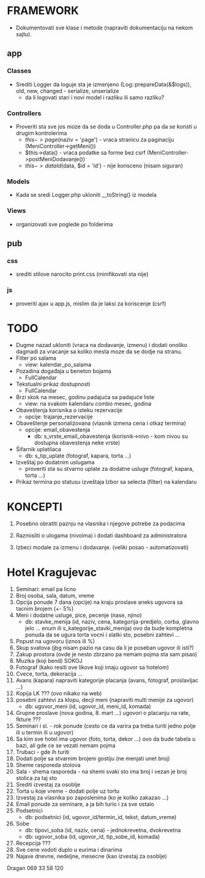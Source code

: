 # FRAMEWORK

- Dokumentovati sve klase i metode (napraviti dokumentaciju na nekom sajtu).


## app

### Classes
- Srediti Logger da loguje sta je izmenjeno (Log::prepareData(&$logs)), old, new, changed - serialize, unserialize
	- da li logovati stari i novi model i razliku ili samo razliku?

### Controllers
- Proveriti sta sve jos moze da se doda u Controller.php pa da se koristi u drugim kontrolerima
	- $this->page($naziv = 'page') - vraca stranicu za paginaciju (MeniController->getMeni())
	- $this->data() - vraca podatke sa forme bez csrf (MeniController->postMeniDodavanje())
	- $this->dataId($data, $id = 'id') - nije korisceno (nisam siguran)

### Models
- Kada se sredi Logger.php ukloniti __toString() iz modela

### Views
- organizovati sve poglede po folderima

## pub

### css
- srediti stilove narocito print.css (minifikovati sta nije)

### js
- proveriti ajax u app.js, mislim da je laksi za koriscenje (csrf)


# TODO

- Dugme nazad ukloniti (vraca na dodavanje, izmenu) i dodati onoliko dagmadi za vracanje sa koliko mesta moze da se dodje na stranu.
- Filter po salama
	- view: kalendar_po_salama
- Pozadina događaja u beneton bojama
	- FullCalendar
- Tekstualni prikaz dostupnosti
	- FullCalendar
- Brzi skok na mesec, godinu padajuća sa padajuće liste
	- view: na svakom kalendaru combo mesec, godina
- Obaveštenja korisnika o isteku rezervacije
	- opcije: trajanje_rezervacije
- Obaveštenje personalizovana (vlasnik izmena cena i otkaz termina)
	- opcije: email_obavestenja
		- db: s_vrste_email_obavestenja (korisnik->nivo - kom nivou su dostupna obavestenja neke vrste)
- Šifarnik uplatilaca
	- db: s_tip_uplate (fotograf, kapara, torta ...)
- Izveštaj po dodatnim uslugama
	- proveriti sta su stvarno uplate za dodatne usluge (fotograf, kapara, torta ...)
- Prikaz termina po statusu izveštaja
	Izbor sa selecta (filter) na kalendaru


# KONCEPTI

1. Posebno obratiti paznju na vlasnika i njegove potrebe za podacima

2. Razmisliti o ulogama (nivoima) i dodati dashboard za administratora

3. Izbeci modale za izmenu i dodavanje. (veliki posao - automatizovati)


# Hotel Kragujevac

1. Seminari: email pa licno
2. Broj osoba, sala, datum, vreme
3. Opcija ponude 7 dana (opcije) na kraju proslave aneks ugovora sa tacnim brojem (+- 5%)
4. Meni i dodatne usluge, pice, pecenje (nase, njino)
	- db: stavke_menija (id, naziv, cena, kategorija-predjelo, corba, glavno jelo ... enum ili s_kategorije_stavki_menija) ovo da bude kompletna ponuda da se ugura torta vocni i slatki sto, posebni zahtevi ...
5. Popust na ugovoru (iznos ili %)
6. Skup svatova (jbg nisam pazio na casu da li je poseban ugovor ili isti?)
7. Zakup prostora (ovde je nesto zbrzano pa nemam pojma sta sam pisao)
8. Muzika (koji bend) SOKOJ
9. Fotograf (kako resiti ove likove koji imaju ugovor sa hotelom)
10. Cvece, torta, dekoracija ...
11. Avans (kapara) napraviti kategorije placanja (avans, fotograf, proslavljac ...)
12. Kopija LK ??? (ovo nikako na web)
13. posebni zahtevi za klopu, decji meni (napraviti multi menije za ugovor)
	- db: ugovor_meni (id, ugovor_id, meni_id, komada)
14. Grupne proslave (nova godina, 8. mart ...) ugovori o placanju na rate, fkture ???
15. Seminari i sl. - rok ponude (cesto ce da varira pa treba turiti jedno polje ili u termin ili u ugovor)
16. Sa kim sve hotel ima ugovor (foto, torta, dekor ...) ovo da bude tabela u bazi, ali gde ce se vezati nemam pojma
17. Trubaci - gde ih turiti
18. Dodati polje sa stvarnim brojem gostiju (ne menjati unet broj)
19. Sheme rasporeda stolova
20. Sala - shema rasporeda - na shemi svaki sto ima broj i vezan je broj stolica za taj sto
21. Srediti izvestaj za osoblje
22. Torta u koje vreme - dodati polje uz tortu
23. Izvestaj za vlasnika po zaposlenima (ko je koliko zakazao ...)
24. Email ponude za seminare, a ja bih turio i za sve ostalo
25. Podsetnici
	- db: podsetnici (id, ugovor_id/termin_id, tekst, datum_vreme)
26. Sobe
	- db: tipovi_soba (id, naziv, cena) - jednokrevetna, dvokrevetna
	- db: ugovor_soba (id, ugovor_id, tip_sobe_id, komada)
27. Recepcija ???
28. Sve cene vodoti duplo u eurima i dinarima
29. Najave dnevne, nedeljne, mesecne (kao izvestaj za osoblje)

Dragan 069 33 58 120
